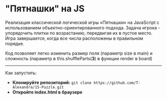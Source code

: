 # "Пятнашки" на JS
Реализация классической логической игры «Пятнашки» на JavaScript с использованием объектно-ориентированного подхода.
Задача игрока - упорядочить плитки по возрастанию, передвигая их в пустое место. Игра завершается, когда все числа расположены в правильном порядке.

Код позволяет легко изменить размер поля (параметр size в main) и сложность (параметр в this.shuffleParts(**3**) в функции render в board)

---

Как запустить:
- **Клонируйте репозиторий:** `git clone https://github.com/T-Alexandra/15-Puzzle.git`
- **Откройте index.html в браузере**
